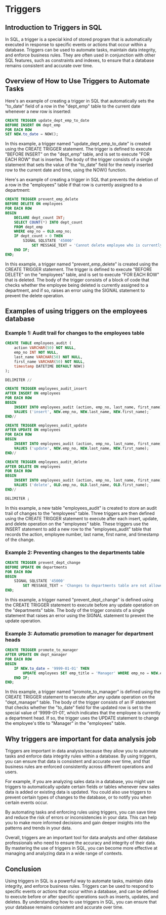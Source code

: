# Triggers

## Introduction to Triggers in SQL

In SQL, a trigger is a special kind of stored program that is automatically executed in response to specific events or actions that occur within a database. Triggers can be used to automate tasks, maintain data integrity, and enforce business rules. They are often used in conjunction with other SQL features, such as constraints and indexes, to ensure that a database remains consistent and accurate over time.

## Overview of How to Use Triggers to Automate Tasks

Here's an example of creating a trigger in SQL that automatically sets the "to_date" field of a row in the "dept_emp" table to the current date whenever a new row is inserted:

```sql
CREATE TRIGGER update_dept_emp_to_date
BEFORE INSERT ON dept_emp
FOR EACH ROW
SET NEW.to_date = NOW();
```

In this example, a trigger named "update_dept_emp_to_date" is created using the CREATE TRIGGER statement. The trigger is defined to execute "BEFORE INSERT" on the "dept_emp" table, and is set to execute "FOR EACH ROW" that is inserted. The body of the trigger consists of a single statement that sets the value of the "to_date" field for the newly inserted row to the current date and time, using the NOW() function.

Here's an example of creating a trigger in SQL that prevents the deletion of a row in the "employees" table if that row is currently assigned to a department:
```sql
CREATE TRIGGER prevent_emp_delete
BEFORE DELETE ON employees
FOR EACH ROW
BEGIN
	DECLARE dept_count INT;
	SELECT COUNT(*) INTO dept_count
	FROM dept_emp
	WHERE emp_no = OLD.emp_no;
	IF dept_count > 0 THEN
		SIGNAL SQLSTATE '45000'
			SET MESSAGE_TEXT = 'Cannot delete employee who is currently assigned to a department.';
	END IF;
END;
```

In this example, a trigger named "prevent_emp_delete" is created using the CREATE TRIGGER statement. The trigger is defined to execute "BEFORE DELETE" on the "employees" table, and is set to execute "FOR EACH ROW" that is deleted. The body of the trigger consists of a block of code that checks whether the employee being deleted is currently assigned to a department, and if so, raises an error using the SIGNAL statement to prevent the delete operation.

## Examples of using triggers on the employees database

### Example 1: Audit trail for changes to the employees table

```sql
CREATE TABLE employees_audit (
    action VARCHAR(50) NOT NULL,
    emp_no INT NOT NULL,
    last_name VARCHAR(50) NOT NULL,
    first_name VARCHAR(50) NOT NULL,
    timestamp DATETIME DEFAULT NOW()
);

DELIMITER //

CREATE TRIGGER employees_audit_insert
AFTER INSERT ON employees
FOR EACH ROW
BEGIN
    INSERT INTO employees_audit (action, emp_no, last_name, first_name)
    VALUES ('insert', NEW.emp_no, NEW.last_name, NEW.first_name);
END//

CREATE TRIGGER employees_audit_update
AFTER UPDATE ON employees
FOR EACH ROW
BEGIN
    INSERT INTO employees_audit (action, emp_no, last_name, first_name)
    VALUES ('update', NEW.emp_no, NEW.last_name, NEW.first_name);
END//

CREATE TRIGGER employees_audit_delete
AFTER DELETE ON employees
FOR EACH ROW
BEGIN
    INSERT INTO employees_audit (action, emp_no, last_name, first_name)
    VALUES ('delete', OLD.emp_no, OLD.last_name, OLD.first_name);
END//

DELIMITER ;
```

In this example, a new table "employees_audit" is created to store an audit trail of changes to the "employees" table. Three triggers are then defined using the CREATE TRIGGER statement to execute after each insert, update, and delete operation on the "employees" table. These triggers use the INSERT statement to add a new row to the "employees_audit" table that records the action, employee number, last name, first name, and timestamp of the change.

### Example 2: Preventing changes to the departments table

```sql
CREATE TRIGGER prevent_dept_change
BEFORE UPDATE ON departments
FOR EACH ROW
BEGIN
    SIGNAL SQLSTATE '45000'
        SET MESSAGE_TEXT = 'Changes to departments table are not allowed.';
END;
```

In this example, a trigger named "prevent_dept_change" is defined using the CREATE TRIGGER statement to execute before any update operation on the "departments" table. The body of the trigger consists of a single statement that raises an error using the SIGNAL statement to prevent the update operation.

### Example 3: Automatic promotion to manager for department heads

```sql
CREATE TRIGGER promote_to_manager
AFTER UPDATE ON dept_manager
FOR EACH ROW
BEGIN
    IF NEW.to_date = '9999-01-01' THEN
        UPDATE employees SET emp_title = 'Manager' WHERE emp_no = NEW.emp_no;
    END IF;
END;
```

In this example, a trigger named "promote_to_manager" is defined using the CREATE TRIGGER statement to execute after any update operation on the "dept_manager" table. The body of the trigger consists of an IF statement that checks whether the "to_date" field for the updated row is set to the special value of '9999-01-01', which indicates that the employee is currently a department head. If so, the trigger uses the UPDATE statement to change the employee's title to "Manager" in the "employees" table.

## Why triggers are important for data analysis job 

Triggers are important in data analysis because they allow you to automate tasks and enforce data integrity rules within a database. By using triggers, you can ensure that data is consistent and accurate over time, and that business rules are enforced consistently across different operations and users.

For example, if you are analyzing sales data in a database, you might use triggers to automatically update certain fields or tables whenever new sales data is added or existing data is updated. You could also use triggers to prevent certain types of changes to the database, or to notify you when certain events occur.

By automating tasks and enforcing rules using triggers, you can save time and reduce the risk of errors or inconsistencies in your data. This can help you to make more informed decisions and gain deeper insights into the patterns and trends in your data.

Overall, triggers are an important tool for data analysts and other database professionals who need to ensure the accuracy and integrity of their data. By mastering the use of triggers in SQL, you can become more effective at managing and analyzing data in a wide range of contexts.

## Conclusion

Using triggers in SQL is a powerful way to automate tasks, maintain data integrity, and enforce business rules. Triggers can be used to respond to specific events or actions that occur within a database, and can be defined to execute before or after specific operations such as inserts, updates, and deletes. By understanding how to use triggers in SQL, you can ensure that your database remains consistent and accurate over time.